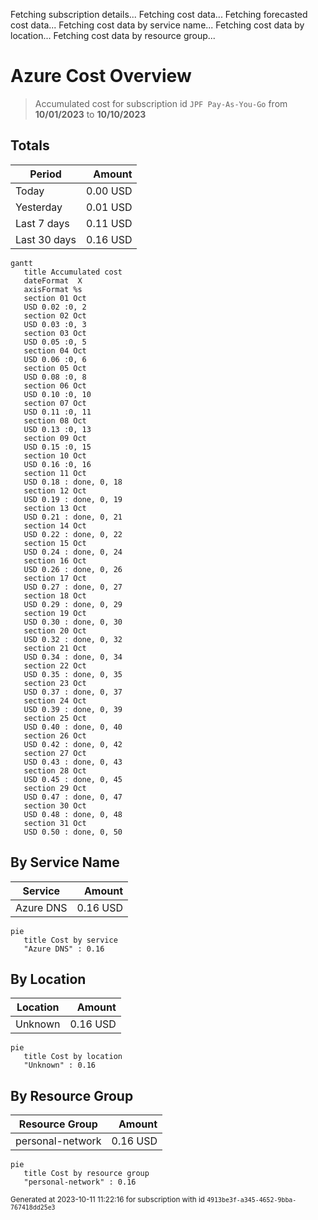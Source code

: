 Fetching subscription details...
Fetching cost data...
Fetching forecasted cost data...
Fetching cost data by service name...
Fetching cost data by location...
Fetching cost data by resource group...
# Azure Cost Overview

> Accumulated cost for subscription id `JPF Pay-As-You-Go` from **10/01/2023** to **10/10/2023**

## Totals

|Period|Amount|
|---|---:|
|Today|0.00 USD|
|Yesterday|0.01 USD|
|Last 7 days|0.11 USD|
|Last 30 days|0.16 USD|

```mermaid
gantt
   title Accumulated cost
   dateFormat  X
   axisFormat %s
   section 01 Oct
   USD 0.02 :0, 2
   section 02 Oct
   USD 0.03 :0, 3
   section 03 Oct
   USD 0.05 :0, 5
   section 04 Oct
   USD 0.06 :0, 6
   section 05 Oct
   USD 0.08 :0, 8
   section 06 Oct
   USD 0.10 :0, 10
   section 07 Oct
   USD 0.11 :0, 11
   section 08 Oct
   USD 0.13 :0, 13
   section 09 Oct
   USD 0.15 :0, 15
   section 10 Oct
   USD 0.16 :0, 16
   section 11 Oct
   USD 0.18 : done, 0, 18
   section 12 Oct
   USD 0.19 : done, 0, 19
   section 13 Oct
   USD 0.21 : done, 0, 21
   section 14 Oct
   USD 0.22 : done, 0, 22
   section 15 Oct
   USD 0.24 : done, 0, 24
   section 16 Oct
   USD 0.26 : done, 0, 26
   section 17 Oct
   USD 0.27 : done, 0, 27
   section 18 Oct
   USD 0.29 : done, 0, 29
   section 19 Oct
   USD 0.30 : done, 0, 30
   section 20 Oct
   USD 0.32 : done, 0, 32
   section 21 Oct
   USD 0.34 : done, 0, 34
   section 22 Oct
   USD 0.35 : done, 0, 35
   section 23 Oct
   USD 0.37 : done, 0, 37
   section 24 Oct
   USD 0.39 : done, 0, 39
   section 25 Oct
   USD 0.40 : done, 0, 40
   section 26 Oct
   USD 0.42 : done, 0, 42
   section 27 Oct
   USD 0.43 : done, 0, 43
   section 28 Oct
   USD 0.45 : done, 0, 45
   section 29 Oct
   USD 0.47 : done, 0, 47
   section 30 Oct
   USD 0.48 : done, 0, 48
   section 31 Oct
   USD 0.50 : done, 0, 50
```

## By Service Name

|Service|Amount|
|---|---:|
|Azure DNS|0.16 USD|

```mermaid
pie
   title Cost by service
   "Azure DNS" : 0.16
```

## By Location

|Location|Amount|
|---|---:|
|Unknown|0.16 USD|

```mermaid
pie
   title Cost by location
   "Unknown" : 0.16
```

## By Resource Group

|Resource Group|Amount|
|---|---:|
|personal-network|0.16 USD|

```mermaid
pie
   title Cost by resource group
   "personal-network" : 0.16
```

<sup>Generated at 2023-10-11 11:22:16 for subscription with id `4913be3f-a345-4652-9bba-767418dd25e3`</sup>
